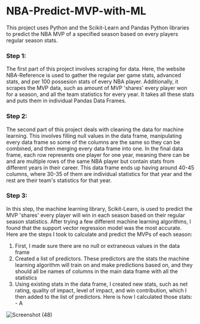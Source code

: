 ﻿# NBA-Predict-MVP-with-ML

This project uses Python and the Scikit-Learn and Pandas Python libraries to predict the NBA MVP of a specified season based on every players regular season stats.

### Step 1: 

The first part of this project involves scraping for data. Here, the website NBA-Reference is used to gather the regular per game stats, advanced stats, and per 100 possesion stats of every NBA player. Additionally, it scrapes the MVP data, such as amount of MVP 'shares' every player won for a season, and all the team statistics for every year. It takes all these stats and puts them in individual Pandas Data Frames. 

### Step 2: 

The second part of this project deals with cleaning the data for machine learning. This involves filling null values in the data frame, manipulating every data frame so some of the columns are the same so they can be combined, and then merging every data frame into one. In the final data frame, each row represents one player for one year, meaning there can be and are multiple rows of the same NBA player but contain stats from different years in their career. This data frame ends up having around 40-45 columns, where 30-35 of them are individual statistics for that year and the rest are their team's statistics for that year. 


### Step 3: 

In this step, the machine learning library, Scikit-Learn, is used to predict the MVP 'shares' every player will win in each season based on their regular season statistics. After trying a few different machine learning algorithms, I found that the support vector regression model was the most accurate. Here are the steps I took to calculate and predict the MVPs of each season:

1) First, I made sure there are no null or extraneous values in the data frame
2) Created a list of predictors. These predictors are the stats the machine learning algorithm will train on and make predictions based on, and they should all be names of columns in the main data frame with all the statistics
3) Using existing stats in the data frame, I created new stats, such as net rating, quality of impact, level of impact, and win contribution, which I then added to the list of predictors. Here is how I calculated those stats: 
          - A

 
![Screenshot (48)](https://github.com/bobbyroach/NBA-Predict-MVP-with-ML/assets/110302904/fa253f8a-fb05-404c-ab12-c2bcfe459ec8)
